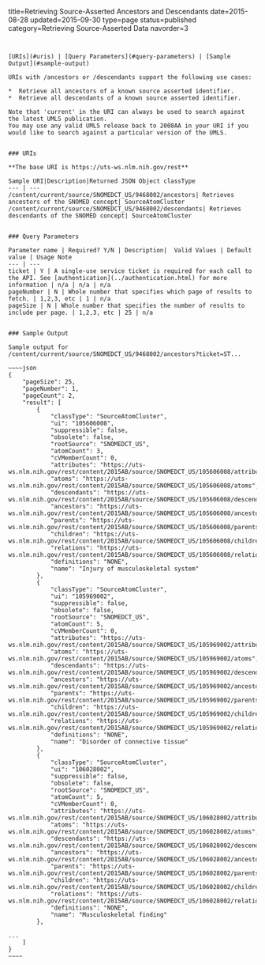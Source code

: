 title=Retrieving Source-Asserted Ancestors and Descendants
date=2015-08-28
updated=2015-09-30
type=page
status=published
category=Retrieving Source-Asserted Data
navorder=3
~~~~~~


[URIs](#uris) | [Query Parameters](#query-parameters) | [Sample Output](#sample-output)

URIs with /ancestors or /descendants support the following use cases:

*  Retrieve all ancestors of a known source asserted identifier.
*  Retrieve all descendants of a known source asserted identifier.

Note that 'current' in the URI can always be used to search against the latest UMLS publication.
You may use any valid UMLS release back to 2008AA in your URI if you would like to search against a particular version of the UMLS.


### URIs

**The base URI is https://uts-ws.nlm.nih.gov/rest**

Sample URI|Description|Returned JSON Object classType
--- | ---
/content/current/source/SNOMEDCT_US/9468002/ancestors| Retrieves ancestors of the SNOMED concept| SourceAtomCluster
/content/current/source/SNOMEDCT_US/9468002/descendants| Retrieves descendants of the SNOMED concept| SourceAtomCluster


### Query Parameters

Parameter name | Required? Y/N | Description|  Valid Values | Default value | Usage Note
--- | ---
ticket | Y | A single-use service ticket is required for each call to the API. See [authentication](../authentication.html) for more information | n/a | n/a | n/a
pageNumber | N | Whole number that specifies which page of results to fetch. | 1,2,3, etc | 1 | n/a
pageSize | N | Whole number that specifies the number of results to include per page. | 1,2,3, etc | 25 | n/a


### Sample Output

Sample output for /content/current/source/SNOMEDCT_US/9468002/ancestors?ticket=ST...

~~~~json
{
    "pageSize": 25,
    "pageNumber": 1,
    "pageCount": 2,
    "result": [
        {
            "classType": "SourceAtomCluster",
            "ui": "105606008",
            "suppressible": false,
            "obsolete": false,
            "rootSource": "SNOMEDCT_US",
            "atomCount": 3,
            "cVMemberCount": 0,
            "attributes": "https://uts-ws.nlm.nih.gov/rest/content/2015AB/source/SNOMEDCT_US/105606008/attributes",
            "atoms": "https://uts-ws.nlm.nih.gov/rest/content/2015AB/source/SNOMEDCT_US/105606008/atoms",
            "descendants": "https://uts-ws.nlm.nih.gov/rest/content/2015AB/source/SNOMEDCT_US/105606008/descendants",
            "ancestors": "https://uts-ws.nlm.nih.gov/rest/content/2015AB/source/SNOMEDCT_US/105606008/ancestors",
            "parents": "https://uts-ws.nlm.nih.gov/rest/content/2015AB/source/SNOMEDCT_US/105606008/parents",
            "children": "https://uts-ws.nlm.nih.gov/rest/content/2015AB/source/SNOMEDCT_US/105606008/children",
            "relations": "https://uts-ws.nlm.nih.gov/rest/content/2015AB/source/SNOMEDCT_US/105606008/relations",
            "definitions": "NONE",
            "name": "Injury of musculoskeletal system"
        },
        {
            "classType": "SourceAtomCluster",
            "ui": "105969002",
            "suppressible": false,
            "obsolete": false,
            "rootSource": "SNOMEDCT_US",
            "atomCount": 5,
            "cVMemberCount": 0,
            "attributes": "https://uts-ws.nlm.nih.gov/rest/content/2015AB/source/SNOMEDCT_US/105969002/attributes",
            "atoms": "https://uts-ws.nlm.nih.gov/rest/content/2015AB/source/SNOMEDCT_US/105969002/atoms",
            "descendants": "https://uts-ws.nlm.nih.gov/rest/content/2015AB/source/SNOMEDCT_US/105969002/descendants",
            "ancestors": "https://uts-ws.nlm.nih.gov/rest/content/2015AB/source/SNOMEDCT_US/105969002/ancestors",
            "parents": "https://uts-ws.nlm.nih.gov/rest/content/2015AB/source/SNOMEDCT_US/105969002/parents",
            "children": "https://uts-ws.nlm.nih.gov/rest/content/2015AB/source/SNOMEDCT_US/105969002/children",
            "relations": "https://uts-ws.nlm.nih.gov/rest/content/2015AB/source/SNOMEDCT_US/105969002/relations",
            "definitions": "NONE",
            "name": "Disorder of connective tissue"
        },
        {
            "classType": "SourceAtomCluster",
            "ui": "106028002",
            "suppressible": false,
            "obsolete": false,
            "rootSource": "SNOMEDCT_US",
            "atomCount": 5,
            "cVMemberCount": 0,
            "attributes": "https://uts-ws.nlm.nih.gov/rest/content/2015AB/source/SNOMEDCT_US/106028002/attributes",
            "atoms": "https://uts-ws.nlm.nih.gov/rest/content/2015AB/source/SNOMEDCT_US/106028002/atoms",
            "descendants": "https://uts-ws.nlm.nih.gov/rest/content/2015AB/source/SNOMEDCT_US/106028002/descendants",
            "ancestors": "https://uts-ws.nlm.nih.gov/rest/content/2015AB/source/SNOMEDCT_US/106028002/ancestors",
            "parents": "https://uts-ws.nlm.nih.gov/rest/content/2015AB/source/SNOMEDCT_US/106028002/parents",
            "children": "https://uts-ws.nlm.nih.gov/rest/content/2015AB/source/SNOMEDCT_US/106028002/children",
            "relations": "https://uts-ws.nlm.nih.gov/rest/content/2015AB/source/SNOMEDCT_US/106028002/relations",
            "definitions": "NONE",
            "name": "Musculoskeletal finding"
        },
        
...
    ]
}
~~~~


